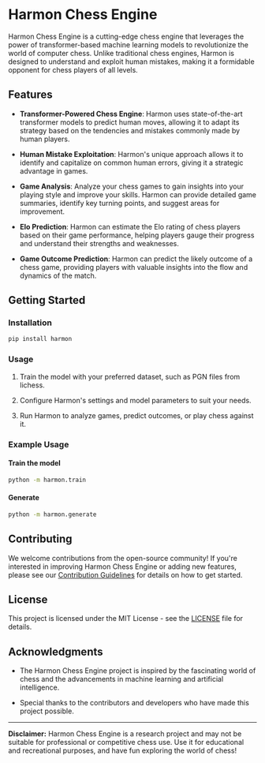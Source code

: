 # Harmon Chess Engine

<!-- ![Harmon Chess Engine Logo](./images/logo.png) -->

Harmon Chess Engine is a cutting-edge chess engine that leverages the power of transformer-based machine learning models to revolutionize the world of computer chess. Unlike traditional chess engines, Harmon is designed to understand and exploit human mistakes, making it a formidable opponent for chess players of all levels.

## Features

- **Transformer-Powered Chess Engine**: Harmon uses state-of-the-art transformer models to predict human moves, allowing it to adapt its strategy based on the tendencies and mistakes commonly made by human players.

- **Human Mistake Exploitation**: Harmon's unique approach allows it to identify and capitalize on common human errors, giving it a strategic advantage in games.

- **Game Analysis**: Analyze your chess games to gain insights into your playing style and improve your skills. Harmon can provide detailed game summaries, identify key turning points, and suggest areas for improvement.

- **Elo Prediction**: Harmon can estimate the Elo rating of chess players based on their game performance, helping players gauge their progress and understand their strengths and weaknesses.

- **Game Outcome Prediction**: Harmon can predict the likely outcome of a chess game, providing players with valuable insights into the flow and dynamics of the match.

## Getting Started

### Installation

```bash
pip install harmon
```

### Usage

1. Train the model with your preferred dataset, such as PGN files from lichess.

2. Configure Harmon's settings and model parameters to suit your needs.

3. Run Harmon to analyze games, predict outcomes, or play chess against it.

### Example Usage

#### Train the model

```bash
python -m harmon.train
```

#### Generate

```bash
python -m harmon.generate
```

## Contributing

We welcome contributions from the open-source community! If you're interested in improving Harmon Chess Engine or adding new features, please see our [Contribution Guidelines](CONTRIBUTING.md) for details on how to get started.

## License

This project is licensed under the MIT License - see the [LICENSE](LICENSE) file for details.

## Acknowledgments

- The Harmon Chess Engine project is inspired by the fascinating world of chess and the advancements in machine learning and artificial intelligence.

- Special thanks to the contributors and developers who have made this project possible.

---

**Disclaimer:** Harmon Chess Engine is a research project and may not be suitable for professional or competitive chess use. Use it for educational and recreational purposes, and have fun exploring the world of chess!

